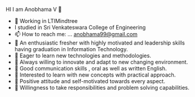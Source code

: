 HI I am Anobhama V 👋


- 🌱 Working in LTIMindtree
-  I studied in Sri Venkateswara College of Engineering
- 📫 How to reach me: ... anobhama99@gmail.com
- 💬 An enthusiastic fresher with highly motivated and leadership skills having graduation in Information Technology.
- 💬 Eager to learn new technologies and methodologies.
- 💬 Always willing to innovate and  adapt to new changing environment.
- 💬 Good communication skills , oral as well as written  English.
- 💬 Interested to learn with new concepts with  practical approach.
- 💬 Positive attitude and  self-motivated towards every aspect.
- 💬 Willingness to take responsibilities and problem solving capabilities.



